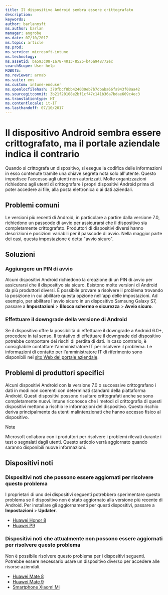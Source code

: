 ```yaml
---
title: Il dispositivo Android sembra essere crittografato
description: 
keywords: 
author: barlanmsft
ms.author: barlan
manager: angrobe
ms.date: 07/10/2017
ms.topic: article
ms.prod: 
ms.service: microsoft-intune
ms.technology: 
ms.assetid: ba593c08-1a78-4013-8525-b45a948772ec
searchScope: User help
ROBOTS: 
ms.reviewer: arnab
ms.suite: ems
ms.custom: intune-enduser
ms.openlocfilehash: 370fbcf8bb424030eb7b7dbaba66fa943f08aa42
ms.sourcegitcommit: 3b21f20108e2bf1cf47c141b36a7bdae609c4ec3
ms.translationtype: HT
ms.contentlocale: it-IT
ms.lasthandoff: 07/10/2017
---
```

# <a name="your-android-device-seems-to-be-encrypted-but-company-portal-says-otherwise"></a>Il dispositivo Android sembra essere crittografato, ma il portale aziendale indica il contrario

Quando si crittografa un dispositivo, si esegue la codifica delle informazioni in esso contenute tramite una chiave segreta nota solo all'utente. Questo impedisce l'accesso agli utenti non autorizzati. Molte organizzazioni richiedono agli utenti di crittografare i propri dispositivi Android prima di poter accedere ai file, alla posta elettronica o ai dati aziendali.

## <a name="common-issues"></a>Problemi comuni

Le versioni più recenti di Android, in particolare a partire dalla versione 7.0, richiedono un passcode di avvio per assicurarsi che il dispositivo sia completamente crittografato. Produttori di dispositivi diversi hanno descrizioni e posizioni variabili per il passcode di avvio. Nella maggior parte dei casi, questa impostazione è detta "avvio sicuro". 

## <a name="solutions"></a>Soluzioni

### <a name="add-a-startup-pin"></a>Aggiungere un PIN di avvio

Alcuni dispositivi Android richiedono la creazione di un PIN di avvio per assicurarsi che il dispositivo sia sicuro. Esistono molte versioni di Android da più produttori diversi. È possibile provare a risolvere il problema trovando la posizione in cui abilitare questa opzione nell'app delle impostazioni. Ad esempio, per abilitare l'avvio sicuro in un dispositivo Samsung Galaxy S7, passare a **Impostazioni** > **Blocco schermo e sicurezza** > **Avvio sicuro**.  

### <a name="downgrade-your-version-of-android"></a>Effettuare il downgrade della versione di Android

Se il dispositivo offre la possibilità di effettuare il downgrade a Android 6.0+, procedere in tal senso. Il tentativo di effettuare il downgrade del dispositivo potrebbe comportare dei rischi di perdita di dati. In caso contrario, è consigliabile contattare l'amministratore IT per risolvere il problema. Le informazioni di contatto per l'amministratore IT di riferimento sono disponibili nel [sito Web del portale aziendale](http://portal.manage.microsoft.com).

## <a name="specific-manufacturer-issues"></a>Problemi di produttori specifici

Alcuni dispositivi Android con la versione 7.0 o successive crittografano i dati in modi non coerenti con determinati standard della piattaforma Android. Questi dispositivi possono risultare crittografati anche se sono completamente nuovi. Intune riconosce che i metodi di crittografia di questi dispositivi mettono a rischio le informazioni del dispositivo. Questo rischio deriva principalmente da utenti malintenzionati che hanno accesso fisico al dispositivo.

> [!Note]
> Microsoft collabora con i produttori per risolvere i problemi rilevati durante i test o segnalati dagli utenti. Questo articolo verrà aggiornato quando saranno disponibili nuove informazioni. 

## <a name="known-devices"></a>Dispositivi noti

### <a name="known-devices-that-can-be-updated-to-fix-this-issue"></a>Dispositivi noti che possono essere aggiornati per risolvere questo problema

I proprietari di uno dei dispositivi seguenti potrebbero sperimentare questo problema se il dispositivo non è stato aggiornato alla versione più recente di Android. Per installare gli aggiornamenti per questi dispositivi, passare a **Impostazioni** > **Updater**. 

- [Huawei Honor 8](http://consumer.huawei.com/en/support/mobile-phones/honor8_en-sup.htm)
- [Huawei P9](http://consumer.huawei.com/mobile-phones/p9/index.html)

### <a name="known-devices-that-currently-cannot-be-updated-to-fix-this-issue"></a>Dispositivi noti che attualmente non possono essere aggiornati per risolvere questo problema

Non è possibile risolvere questo problema per i dispositivi seguenti. Potrebbe essere necessario usare un dispositivo diverso per accedere alle risorse aziendali. 

- [Huawei Mate 8](http://consumer.huawei.com/en/mobile-phones/mate8/index.htm)
- [Huawei Mate 9](http://consumer.huawei.com/en/phones/mate9/)
- [Smartphone Xiaomi Mi](https://xiaomi-mi.com/mi-smartphones/)
